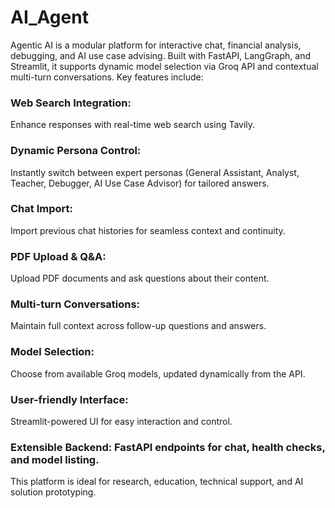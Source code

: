 # AI_Agent
Agentic AI is a modular platform for interactive chat, financial analysis, debugging, and AI use case advising. Built with FastAPI, LangGraph, and Streamlit, it supports dynamic model selection via Groq API and contextual multi-turn conversations. Key features include:

### Web Search Integration: 
Enhance responses with real-time web search using Tavily.

### Dynamic Persona Control: 
Instantly switch between expert personas (General Assistant, Analyst, Teacher, Debugger, AI Use Case Advisor) for tailored answers.

### Chat Import: 
Import previous chat histories for seamless context and continuity.

### PDF Upload & Q&A: 
Upload PDF documents and ask questions about their content.

### Multi-turn Conversations: 
Maintain full context across follow-up questions and answers.

### Model Selection: 
Choose from available Groq models, updated dynamically from the API.
### User-friendly Interface: 
Streamlit-powered UI for easy interaction and control.

### Extensible Backend: FastAPI endpoints for chat, health checks, and model listing.

This platform is ideal for research, education, technical support, and AI solution prototyping.
